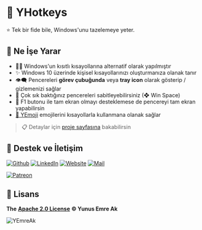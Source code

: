 # 🌱 YHotkeys

⭐ Tek bir fide bile, Windows'unu tazelemeye yeter.

## 🔰 Ne İşe Yarar

* 👮‍♂️ Windows'un kısıtlı kısayollarına alternatif olarak yapılmıştır
* ✨ Windows 10 üzerinde kişisel kısayollarınızı oluşturmanıza olanak tanır
* 👁‍🗨 Pencereleri **görev çubuğunda** veya **tray icon** olarak gösterip / gizlemenizi sağlar
* 📌 Çok sık baktığınız pencereleri sabitleyebilirsiniz \(❖ Win Space\)
* 🔳 F1 butonu ile tam ekran olmayı desteklemese de pencereyi tam ekran yapabilirsin
* [🚀 YEmoji](yemoji.md) emojilerini kısayollarla kullanmana olanak sağlar

> 📋 Detaylar için [proje sayfasına](https://yhotkeys.yemreak.com) bakabilirsin

## 💖 Destek ve İletişim

​[​![Github](https://drive.google.com/uc?id=1PzkuWOoBNMg0uOMmqwHtVoYt0WCqi-O5)​](https://github.com/yedhrab) [​![LinkedIn](https://drive.google.com/uc?id=1hvdil0ZHVEzekQ4AYELdnPOqzunKpnzJ)​](https://www.linkedin.com/in/yemreak/) [​![Website](https://drive.google.com/uc?id=1wR8Ph0FBs36ZJl0Ud-HkS0LZ9b66JBqJ)​](https://yemreak.com/) [​![Mail](https://drive.google.com/uc?id=142rP0hbrnY8T9kj_84_r7WxPG1hzWEcN)​](mailto::yedhrab@gmail.com?subject=YHotkeys%20%7C%20Github)​

​[​![Patreon](https://drive.google.com/uc?id=11YmCRmySX7v7QDFS62ST2JZuE70RFjDG)](https://www.patreon.com/yemreak/)

## 🔏 Lisans

**The** [**Apache 2.0 License**](https://choosealicense.com/licenses/apache-2.0/) **©️ Yunus Emre Ak**

![YEmreAk](https://drive.google.com/uc?id=1Wd_YLVOkAhXPVqFMx_aZyFvyTy_88H-Z)

